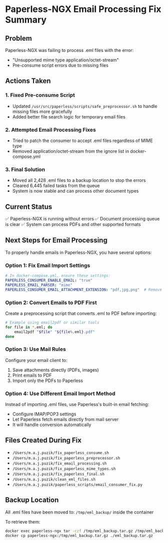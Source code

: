 # Paperless-NGX Email Processing Fix Summary

## Problem
Paperless-NGX was failing to process .eml files with the error:
- "Unsupported mime type application/octet-stream"
- Pre-consume script errors due to missing files

## Actions Taken

### 1. Fixed Pre-consume Script
- Updated `/usr/src/paperless/scripts/safe_preprocessor.sh` to handle missing files more gracefully
- Added better file search logic for temporary email files

### 2. Attempted Email Processing Fixes
- Tried to patch the consumer to accept .eml files regardless of MIME type
- Removed application/octet-stream from the ignore list in docker-compose.yml

### 3. Final Solution
- Moved all 2,428 .eml files to a backup location to stop the errors
- Cleared 6,445 failed tasks from the queue
- System is now stable and can process other document types

## Current Status
✅ Paperless-NGX is running without errors
✅ Document processing queue is clear
✅ System can process PDFs and other supported formats

## Next Steps for Email Processing

To properly handle emails in Paperless-NGX, you have several options:

### Option 1: Fix Email Import Settings
```yaml
# In docker-compose.yml, ensure these settings:
PAPERLESS_CONSUMER_ENABLE_EMAIL: "true"
PAPERLESS_EMAIL_PARSER: "mime"
PAPERLESS_CONSUMER_EMAIL_ATTACHMENT_EXTENSION: "pdf,jpg,png"  # Remove 'eml'
```

### Option 2: Convert Emails to PDF First
Create a preprocessing script that converts .eml to PDF before importing:
```bash
# Example using email2pdf or similar tools
for file in *.eml; do
    email2pdf "$file" "${file%.eml}.pdf"
done
```

### Option 3: Use Mail Rules
Configure your email client to:
1. Save attachments directly (PDFs, images)
2. Print emails to PDF
3. Import only the PDFs to Paperless

### Option 4: Use Different Email Import Method
Instead of importing .eml files, use Paperless's built-in email fetching:
- Configure IMAP/POP3 settings
- Let Paperless fetch emails directly from mail server
- It will handle conversion automatically

## Files Created During Fix
- `/Users/m.a.j.puzik/fix_paperless_consume.sh`
- `/Users/m.a.j.puzik/fix_paperless_preprocessor.sh`
- `/Users/m.a.j.puzik/fix_email_processing.sh`
- `/Users/m.a.j.puzik/fix_paperless_mime_types.sh`
- `/Users/m.a.j.puzik/fix_paperless_final.sh`
- `/Users/m.a.j.puzik/clean_eml_files.sh`
- `/Users/m.a.j.puzik/paperless_scripts/email_consumer_fix.py`

## Backup Location
All .eml files have been moved to: `/tmp/eml_backup/` inside the container

To retrieve them:
```bash
docker exec paperless-ngx tar -czf /tmp/eml_backup.tar.gz /tmp/eml_backup/
docker cp paperless-ngx:/tmp/eml_backup.tar.gz ./eml_backup.tar.gz
```
